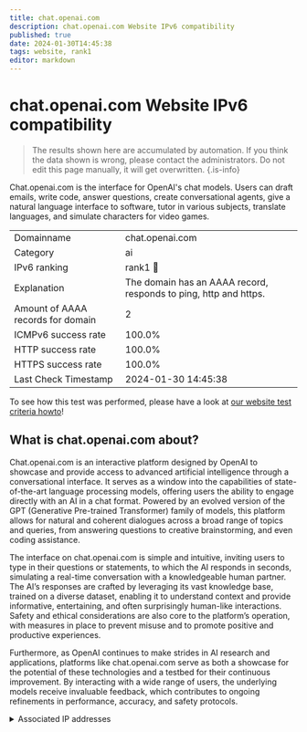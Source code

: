 ```yaml
---
title: chat.openai.com
description: chat.openai.com Website IPv6 compatibility
published: true
date: 2024-01-30T14:45:38
tags: website, rank1
editor: markdown
---
```


# chat.openai.com Website IPv6 compatibility

> The results shown here are accumulated by automation. If you think the data shown is wrong, please contact the administrators. 
> Do not edit this page manually, it will get overwritten.
{.is-info}

Chat.openai.com is the interface for OpenAI's chat models. Users can draft emails, write code, answer questions, create conversational agents, give a natural language interface to software, tutor in various subjects, translate languages, and simulate characters for video games.


|   |   |
| - | - |
| Domainname | chat.openai.com
| Category | ai |
| IPv6 ranking | rank1 :1st_place_medal: |
| Explanation | The domain has an AAAA record, responds to ping, http and https. |
| Amount of AAAA records for domain | 2 |
| ICMPv6 success rate | 100.0%|
| HTTP success rate | 100.0% |
| HTTPS success rate | 100.0% |
| Last Check Timestamp | 2024-01-30 14:45:38 |

To see how this test was performed, please have a look at [our website test criteria howto](/howto/testcriteria/website)!


## What is chat.openai.com about?
Chat.openai.com is an interactive platform designed by OpenAI to showcase and provide access to advanced artificial intelligence through a conversational interface. It serves as a window into the capabilities of state-of-the-art language processing models, offering users the ability to engage directly with an AI in a chat format. Powered by an evolved version of the GPT (Generative Pre-trained Transformer) family of models, this platform allows for natural and coherent dialogues across a broad range of topics and queries, from answering questions to creative brainstorming, and even coding assistance.

The interface on chat.openai.com is simple and intuitive, inviting users to type in their questions or statements, to which the AI responds in seconds, simulating a real-time conversation with a knowledgeable human partner. The AI’s responses are crafted by leveraging its vast knowledge base, trained on a diverse dataset, enabling it to understand context and provide informative, entertaining, and often surprisingly human-like interactions. Safety and ethical considerations are also core to the platform’s operation, with measures in place to prevent misuse and to promote positive and productive experiences.

Furthermore, as OpenAI continues to make strides in AI research and applications, platforms like chat.openai.com serve as both a showcase for the potential of these technologies and a testbed for their continuous improvement. By interacting with a wide range of users, the underlying models receive invaluable feedback, which contributes to ongoing refinements in performance, accuracy, and safety protocols.



<details>
<summary>Associated IP addresses</summary>

2606:4700:4400::6812:25e4

2606:4700:4400::ac40:961c

</details>
